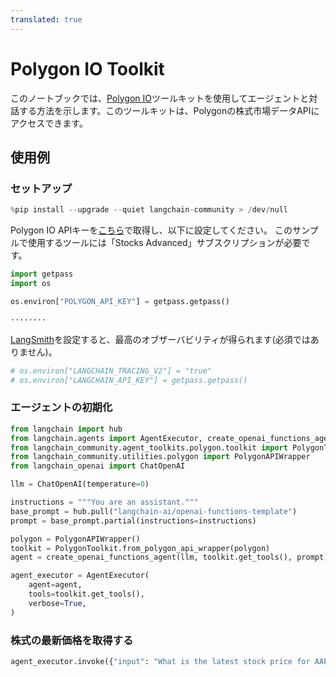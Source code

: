 ```yaml
---
translated: true
---
```


# Polygon IO Toolkit

このノートブックでは、[Polygon IO](https://polygon.io/)ツールキットを使用してエージェントと対話する方法を示します。このツールキットは、Polygonの株式市場データAPIにアクセスできます。

## 使用例

### セットアップ

```python
%pip install --upgrade --quiet langchain-community > /dev/null
```

Polygon IO APIキーを[こちら](https://polygon.io/)で取得し、以下に設定してください。
このサンプルで使用するツールには「Stocks Advanced」サブスクリプションが必要です。

```python
import getpass
import os

os.environ["POLYGON_API_KEY"] = getpass.getpass()
```

```output
········
```

[LangSmith](https://smith.langchain.com/)を設定すると、最高のオブザーバビリティが得られます(必須ではありません)。

```python
# os.environ["LANGCHAIN_TRACING_V2"] = "true"
# os.environ["LANGCHAIN_API_KEY"] = getpass.getpass()
```

### エージェントの初期化

```python
from langchain import hub
from langchain.agents import AgentExecutor, create_openai_functions_agent
from langchain_community.agent_toolkits.polygon.toolkit import PolygonToolkit
from langchain_community.utilities.polygon import PolygonAPIWrapper
from langchain_openai import ChatOpenAI

llm = ChatOpenAI(temperature=0)

instructions = """You are an assistant."""
base_prompt = hub.pull("langchain-ai/openai-functions-template")
prompt = base_prompt.partial(instructions=instructions)
```

```python
polygon = PolygonAPIWrapper()
toolkit = PolygonToolkit.from_polygon_api_wrapper(polygon)
agent = create_openai_functions_agent(llm, toolkit.get_tools(), prompt)
```

```python
agent_executor = AgentExecutor(
    agent=agent,
    tools=toolkit.get_tools(),
    verbose=True,
)
```

### 株式の最新価格を取得する

```python
agent_executor.invoke({"input": "What is the latest stock price for AAPL?"})
```
